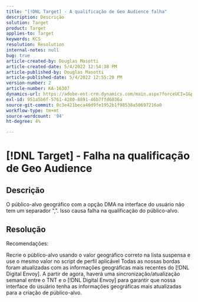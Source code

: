 ```yaml
---
title: "[!DNL Target] - A qualificação de Geo Audience falha"
description: Descrição
solution: Target
product: Target
applies-to: Target
keywords: KCS
resolution: Resolution
internal-notes: null
bug: true
article-created-by: Douglas Masotti
article-created-date: 5/4/2022 12:54:38 PM
article-published-by: Douglas Masotti
article-published-date: 5/4/2022 12:55:20 PM
version-number: 2
article-number: KA-16307
dynamics-url: https://adobe-ent.crm.dynamics.com/main.aspx?forceUCI=1&pagetype=entityrecord&etn=knowledgearticle&id=0a1d1459-a9cb-ec11-a7b6-6045bd00d7cd
exl-id: 951a5b6f-5761-4280-8891-46b7ffd6036a
source-git-commit: 0c3e421beca46d9fe1952b1f98538a50697216a0
workflow-type: tm+mt
source-wordcount: '94'
ht-degree: 4%

---
```


# [!DNL Target] - Falha na qualificação de Geo Audience

## Descrição


O público-alvo geográfico com a opção DMA na interface do usuário não tem um separador &quot;,&quot;. Isso causa falha na qualificação do público-alvo.


## Resolução


Recomendações:

Recrie o público-alvo usando o valor geográfico correto na lista suspensa e use o mesmo valor no script de perfil aplicável Todas as nossas bordas foram atualizadas com as informações geográficas mais recentes do [!DNL Digital Envoy]. A partir de agora, haverá uma sincronização/atualização semanal entre o TNT e o [!DNL Digital Envoy] para garantir que nossa interface do usuário tenha as informações geográficas mais atualizadas para a criação de público-alvo.

